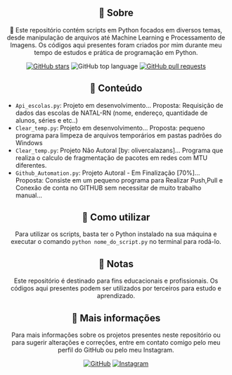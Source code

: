 
<h2 align="center">📌 Sobre</h2>
<p align="center">
    🚀 Este repositório contém scripts em Python focados em diversos temas, desde manipulação de arquivos até Machine Learning e Processamento de Imagens. Os códigos aqui presentes foram criados por mim durante meu tempo de estudos e prática de programação em Python.
</p>
<p align="center">
    <a href="https://github.com/kakanetwork/Projetos.py/stargazers"><img alt="GitHub stars" 
    src="https://img.shields.io/github/stars/kakanetwork/Projetos.py?color=4d080e&style=flat-square"></a>
    <img alt="GitHub top language" src="https://img.shields.io/github/languages/top/kakanetwork/Projetos.py?color=4d080e&style=flat-square">
    <a href="https://github.com/kakanetwork/Projetos.py/pulls"><img alt="GitHub pull requests" 
    src="https://img.shields.io/github/issues-pr/kakanetwork/Projetos.py?color=4d080e&style=flat-square"></a>
</p>
<h2 align="center">📂 Conteúdo</h2>
<ul>
  <li><code>Api_escolas.py</code>: Projeto em desenvolvimento... Proposta: Requisição de dados das escolas de NATAL-RN (nome, endereço, quantidade de alunos, séries e etc..)</li>
  <li><code>Clear_temp.py</code>: Projeto em desenvolvimento... Proposta: pequeno programa para limpeza de arquivos temporários em pastas padrões do Windows</li>
  <li><code>Clear_temp.py</code>: Projeto Não Autoral [by: olivercalazans]... Programa que realiza o calculo de fragmentação de pacotes em redes com MTU diferentes.</li>
  <li><code>Github_Automation.py</code>: Projeto Autoral - Em Finalização [70%]... Proposta: Consiste em um pequeno programa para Realizar Push,Pull e Conexão de conta no GITHUB sem necessitar de muito trabalho manual...</li>
</ul>
<h2 align="center">🚀 Como utilizar</h2>
<p align="center">
    Para utilizar os scripts, basta ter o Python instalado na sua máquina e executar o comando <code>python nome_do_script.py</code> no terminal para rodá-lo.
</p>
<h2 align="center">📝 Notas</h2>
<p align="center">
    Este repositório é destinado para fins educacionais e profissionais. Os códigos aqui presentes podem ser utilizados por terceiros para estudo e aprendizado.
</p>
<h2 align="center">👀 Mais informações</h2>
<p align="center">
    Para mais informações sobre os projetos presentes neste repositório ou para sugerir alterações e correções, entre em contato comigo pelo meu perfil do GitHub ou pelo meu Instagram.
</p>
<div align="center">
    <a href="https://github.com/kakanetwork"><img src="https://img.shields.io/badge/-GitHub-4d080e?style=for-the-badge&logo=github" alt="GitHub"></a>
    <a href="https://www.instagram.com/kaka_0206/"><img src="https://img.shields.io/badge/-Instagram-4d080e?style=for-the-badge&logo=instagram&logoColor=ffffff" alt="Instagram"></a>
</div>
